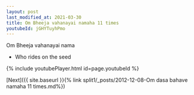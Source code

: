 ```yaml
---
layout: post
last_modified_at: 2021-03-30
title: Om Bheeja vahanayai namaha 11 times
youtubeId: jGHYTuyhPmo
---
```

 
 
Om Bheeja vahanayai nama 
 
 -  Who rides on the seed 
 
  
 
  
 
 
 
 
 
 


{% include youtubePlayer.html id=page.youtubeId %}
 
[Next]({{ site.baseurl }}{% link  split1/_posts/2012-12-08-Om dasa bahave namaha 11 times.md%})
 

